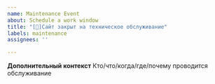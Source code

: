 ```yaml
---
name: Maintenance Event
about: Schedule a work window
title: "[🚧]Сайт закрыт на техническое обслуживание"
labels: maintenance
assignees: ''

---
```


<!--
start: 2021-08-24T13:00:00.220Z
end: 2021-08-24T14:00:00.220Z
expectedDown: google, hacker-news
-->

**Дополнительный контекст**
Кто/что/когда/где/почему проводится обслуживание
